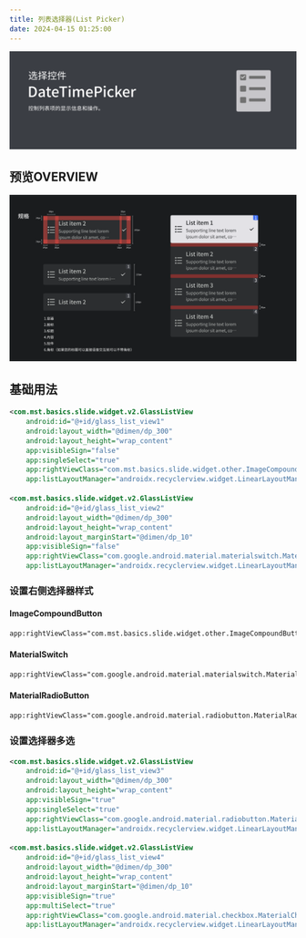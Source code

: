 ```yaml
---
title: 列表选择器(List Picker)          
date: 2024-04-15 01:25:00
---
```


![image-20240415020334002](./ui_list_picker.assets/image-20240415020334002.png)

## 预览OVERVIEW

![image-20240415023746711](./ui_list_picker.assets/image-20240415023746711.png)

## 基础用法

```xml
<com.mst.basics.slide.widget.v2.GlassListView
    android:id="@+id/glass_list_view1"
    android:layout_width="@dimen/dp_300"
    android:layout_height="wrap_content"
    app:visibleSign="false"
    app:singleSelect="true"
    app:rightViewClass="com.mst.basics.slide.widget.other.ImageCompoundButton"
    app:listLayoutManager="androidx.recyclerview.widget.LinearLayoutManager" />

<com.mst.basics.slide.widget.v2.GlassListView
    android:id="@+id/glass_list_view2"
    android:layout_width="@dimen/dp_300"
    android:layout_height="wrap_content"
    android:layout_marginStart="@dimen/dp_10"
    app:visibleSign="false"
    app:rightViewClass="com.google.android.material.materialswitch.MaterialSwitch"
    app:listLayoutManager="androidx.recyclerview.widget.LinearLayoutManager" />
```

### 设置右侧选择器样式

#### ImageCompoundButton

```xml
app:rightViewClass="com.mst.basics.slide.widget.other.ImageCompoundButton"
```

#### MaterialSwitch

```xml
app:rightViewClass="com.google.android.material.materialswitch.MaterialSwitch"
```

#### MaterialRadioButton

```xml
app:rightViewClass="com.google.android.material.radiobutton.MaterialRadioButton"
```

### 设置选择器多选

```xml
<com.mst.basics.slide.widget.v2.GlassListView
    android:id="@+id/glass_list_view3"
    android:layout_width="@dimen/dp_300"
    android:layout_height="wrap_content"
    app:visibleSign="true"
    app:singleSelect="true"
    app:rightViewClass="com.google.android.material.radiobutton.MaterialRadioButton"
    app:listLayoutManager="androidx.recyclerview.widget.LinearLayoutManager" />

<com.mst.basics.slide.widget.v2.GlassListView
    android:id="@+id/glass_list_view4"
    android:layout_width="@dimen/dp_300"
    android:layout_height="wrap_content"
    android:layout_marginStart="@dimen/dp_10"
    app:visibleSign="true"
    app:multiSelect="true"
    app:rightViewClass="com.google.android.material.checkbox.MaterialCheckBox"
    app:listLayoutManager="androidx.recyclerview.widget.LinearLayoutManager" />
```
